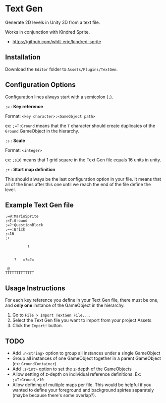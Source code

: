 Text Gen
========

Generate 2D levels in Unity 3D from a text file.

Works in conjunction with Kindred Sprite.
* https://github.com/whtt-eric/kindred-sprite

Installation
------------

Download the `Editor` folder to `Assets/Plugins/TextGen`.


Configuration Options
---------------------

Configuration lines always start with a semicolon (`;`).

`;=` : **Key reference**

Format: `<key character>:<GameObject path>`

ex: `;=T:Ground` means that the `T` character should create duplicates of the `Ground` GameObject in the hierarchy.

`;s` : **Scale**

Format: `<integer>`

ex: `;s16` means that 1 grid square in the Text Gen file equals 16 units in unity.

`;+` : **Start map definition**

This should always be the last configuration option in your file. It means that all of the lines after this one until we reach the end of the file define the level.


Example Text Gen file
----------------------

```
;=@:MarioSprite
;=T:Ground
;=?:QuestionBlock
;==:Brick
;s16
;+

          ?


    ?   =?=?=

 @
TTTTTTTTTTTTT

```


Usage Instructions
------------------

For each key reference you define in your Text Gen file, there must be one, and **only one** instance of the GameObject in the hierarchy.

1. Go to `File > Import TextGen File...`.
2. Select the Text Gen file you want to import from your project Assets.
3. Click the `Import!` button.


TODO
----

* Add `;n<string>` option to group all instances under a single GameObject
* Group all instances of one GameObject together in a parent GameObject (ex: `GroundContainer`)
* Add `;z<int>` option to set the z-depth of the GameObjects
* Allow setting of z-depth on individual reference definitions. Ex: `;=T:Ground,z10`
* Allow defining of multiple maps per file. This would be helpful if you wanted to define your foreground and background spirtes separately (maybe because there's some overlap?).
